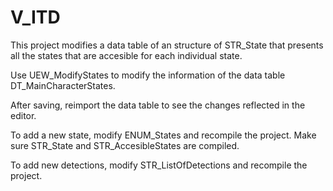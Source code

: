 # V_ITD

This project modifies a data table of an structure of STR_State that presents all the states that are accesible for each individual state.

Use UEW_ModifyStates to modify the information of the data table DT_MainCharacterStates. 

After saving, reimport the data table to see the changes reflected in the editor.

To add a new state, modify ENUM_States and recompile the project. Make sure STR_State and STR_AccesibleStates are compiled.

To add new detections, modify STR_ListOfDetections and recompile the project. 
